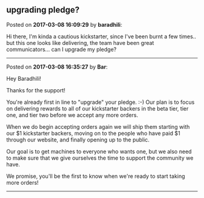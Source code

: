 ## upgrading pledge?
Posted on **2017-03-08 16:09:29** by **baradhili**:

Hi there, I'm kinda a cautious kickstarter, since I've been burnt a few times.. but this one looks like delivering, the team have been great communicators... can I upgrade my pledge?

---

Posted on **2017-03-08 16:35:27** by **Bar**:

Hey Baradhili! 



Thanks for the support! 



You're already first in line to "upgrade" your pledge. :-) Our plan is to focus on delivering rewards to all of our kickstarter backers in the beta tier, tier one, and tier two before we accept any more orders. 



When we do begin accepting orders again we will ship them starting with our $1 kickstarter backers, moving on to the people who have paid $1 through our website, and finally opening up to the public. 



Our goal is to get machines to everyone who wants one, but we also need to make sure that we give ourselves the time to support the community we have. 



We promise, you'll be the first to know when we're ready to start taking more orders!

---

